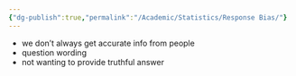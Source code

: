 ```yaml
---
{"dg-publish":true,"permalink":"/Academic/Statistics/Response Bias/"}
---
```


- we don’t always get accurate info from people 
- question wording 
- not wanting to provide truthful answer